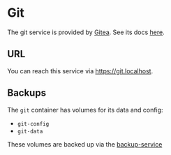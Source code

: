 # Git

The git service is provided by
<a href="https://gitea.io" target="_blank" rel="noopener noreferrer">Gitea</a>.
See its docs <a href="https://docs.gitea.io" target="_blank" rel="noopener noreferrer">here</a>.

## URL

You can reach this service via https://git.localhost.

## Backups

The `git` container has volumes for its data and config:

- `git-config`
- `git-data`

These volumes are backed up via the [backup-service](../services/backups)
